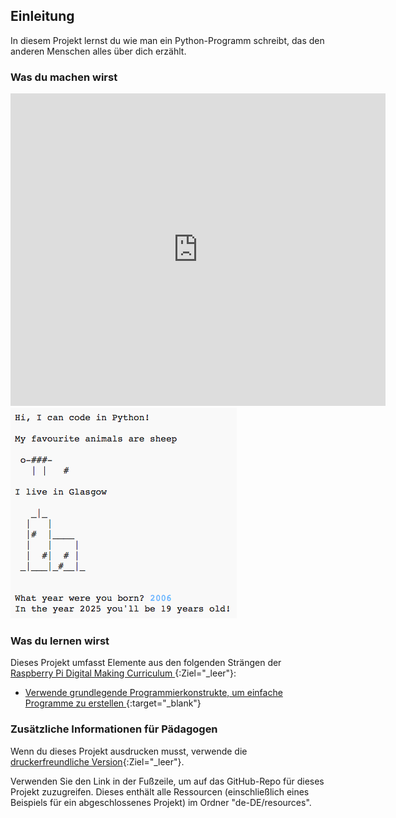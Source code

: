 ## Einleitung

In diesem Projekt lernst du wie man ein Python-Programm schreibt, das den anderen Menschen alles über dich erzählt.

### Was du machen wirst

<div class="trinket">
  <iframe src="https://trinket.io/embed/python/a1f663ae0d?outputOnly=true&start=result" width="600" height="500" frameborder="0" marginwidth="0" marginheight="0" allowfullscreen>
  </iframe>
  <img src="images/me-final.png">
</div>

### Was du lernen wirst

Dieses Projekt umfasst Elemente aus den folgenden Strängen der [ Raspberry Pi Digital Making Curriculum ](http://rpf.io/curriculum) {:Ziel="_leer"}:

+ [Verwende grundlegende Programmierkonstrukte, um einfache Programme zu erstellen ](https://www.raspberrypi.org/curriculum/programming/creator){:target="_blank"}

### Zusätzliche Informationen für Pädagogen

Wenn du dieses Projekt ausdrucken musst, verwende die [druckerfreundliche Version](https://projects.raspberrypi.org/en/projects/about-me/print){:Ziel="_leer"}.

Verwenden Sie den Link in der Fußzeile, um auf das GitHub-Repo für dieses Projekt zuzugreifen. Dieses enthält alle Ressourcen (einschließlich eines Beispiels für ein abgeschlossenes Projekt) im Ordner "de-DE/resources".